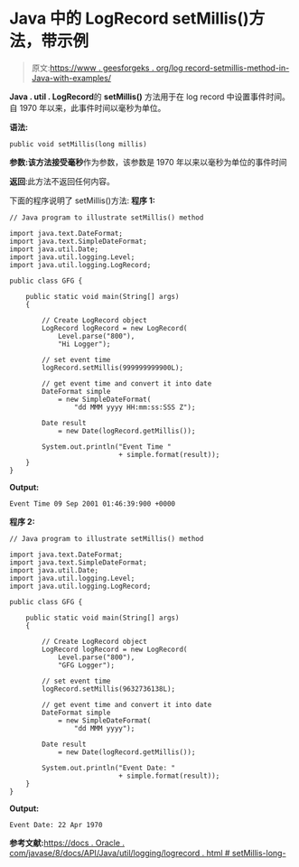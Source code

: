 # Java 中的 LogRecord setMillis()方法，带示例

> 原文:[https://www . geesforgeks . org/log record-setmillis-method-in-Java-with-examples/](https://www.geeksforgeeks.org/logrecord-setmillis-method-in-java-with-examples/)

**Java . util . LogRecord**的 **setMillis()** 方法用于在 log record 中设置事件时间。自 1970 年以来，此事件时间以毫秒为单位。

**语法:**

```
public void setMillis(long millis)

```

**参数:**该方法接受**毫秒**作为参数，该参数是 1970 年以来以毫秒为单位的事件时间

**返回**:此方法不返回任何内容。

下面的程序说明了 setMillis()方法:
**程序 1:**

```
// Java program to illustrate setMillis() method

import java.text.DateFormat;
import java.text.SimpleDateFormat;
import java.util.Date;
import java.util.logging.Level;
import java.util.logging.LogRecord;

public class GFG {

    public static void main(String[] args)
    {

        // Create LogRecord object
        LogRecord logRecord = new LogRecord(
            Level.parse("800"),
            "Hi Logger");

        // set event time
        logRecord.setMillis(999999999900L);

        // get event time and convert it into date
        DateFormat simple
            = new SimpleDateFormat(
                "dd MMM yyyy HH:mm:ss:SSS Z");

        Date result
            = new Date(logRecord.getMillis());

        System.out.println("Event Time "
                           + simple.format(result));
    }
}
```

**Output:**

```
Event Time 09 Sep 2001 01:46:39:900 +0000

```

**程序 2:**

```
// Java program to illustrate setMillis() method

import java.text.DateFormat;
import java.text.SimpleDateFormat;
import java.util.Date;
import java.util.logging.Level;
import java.util.logging.LogRecord;

public class GFG {

    public static void main(String[] args)
    {

        // Create LogRecord object
        LogRecord logRecord = new LogRecord(
            Level.parse("800"),
            "GFG Logger");

        // set event time
        logRecord.setMillis(9632736138L);

        // get event time and convert it into date
        DateFormat simple
            = new SimpleDateFormat(
                "dd MMM yyyy");

        Date result
            = new Date(logRecord.getMillis());

        System.out.println("Event Date: "
                           + simple.format(result));
    }
}
```

**Output:**

```
Event Date: 22 Apr 1970

```

**参考文献:**[https://docs . Oracle . com/javase/8/docs/API/Java/util/logging/logrecord . html # setMillis-long-](https://docs.oracle.com/javase/8/docs/api/java/util/logging/LogRecord.html#setMillis-long-)